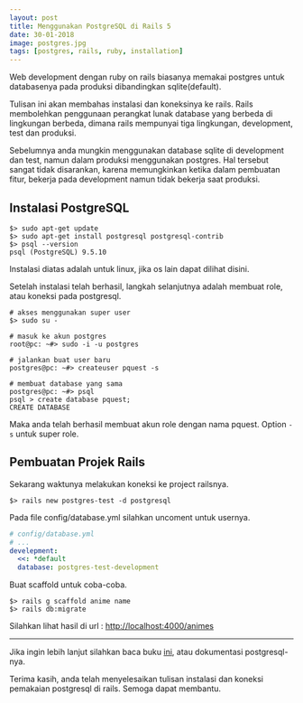 ```yaml
---
layout: post
title: Menggunakan PostgreSQL di Rails 5
date: 30-01-2018
image: postgres.jpg
tags: [postgres, rails, ruby, installation]
---
```


Web development dengan ruby on rails biasanya memakai postgres untuk databasenya pada produksi dibandingkan sqlite(default).

Tulisan ini akan membahas instalasi dan koneksinya ke rails. Rails membolehkan penggunaan perangkat lunak database yang berbeda di lingkungan berbeda, dimana rails mempunyai tiga lingkungan, development, test dan produksi.

Sebelumnya anda mungkin menggunakan database sqlite di development dan test, namun dalam produksi menggunakan postgres. Hal tersebut sangat tidak disarankan, karena memungkinkan ketika dalam pembuatan fitur, bekerja pada development namun tidak bekerja saat produksi.

## Instalasi PostgreSQL
```shell
$> sudo apt-get update
$> sudo apt-get install postgresql postgresql-contrib
$> psql --version
psql (PostgreSQL) 9.5.10
```

Instalasi diatas adalah untuk linux, jika os lain dapat dilihat disini.

Setelah instalasi telah berhasil, langkah selanjutnya adalah membuat role, atau koneksi pada postgresql.

```shell
# akses menggunakan super user
$> sudo su -

# masuk ke akun postgres
root@pc: ~#> sudo -i -u postgres

# jalankan buat user baru
postgres@pc: ~#> createuser pquest -s

# membuat database yang sama
postgres@pc: ~#> psql
psql > create database pquest;
CREATE DATABASE
```

Maka anda telah berhasil membuat akun role dengan nama pquest.
Option `-s` untuk super role.

## Pembuatan Projek Rails

Sekarang waktunya melakukan koneksi ke project railsnya.

```shell
$> rails new postgres-test -d postgresql
```

Pada file config/database.yml silahkan uncoment untuk usernya.

```yml
# config/database.yml
# ...
develepment:
  <<: *default
  database: postgres-test-development
```

Buat scaffold untuk coba-coba.

```shell
$> rails g scaffold anime name
$> rails db:migrate
```

Silahkan lihat hasil di url : [http://localhost:4000/animes](http://localhost:4000/animes)

----

Jika ingin lebih lanjut silahkan baca buku [ini](https://momjian.us/main/writings/pgsql/aw_pgsql_book/), atau dokumentasi postgresql-nya.

Terima kasih, anda telah menyelesaikan tulisan instalasi dan koneksi pemakaian postgresql di rails. Semoga dapat membantu.

